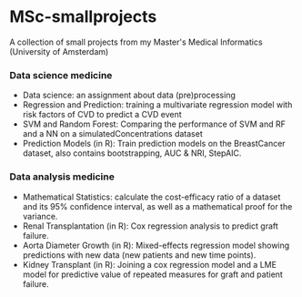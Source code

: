 # MSc-smallprojects
A collection of small projects from my Master's Medical Informatics (University of Amsterdam)

### Data science medicine
* Data science: an assignment about data (pre)processing
* Regression and Prediction: training a multivariate regression model with risk factors of CVD to predict a CVD event
* SVM and Random Forest: Comparing the performance of SVM and RF and a NN on a simulatedConcentrations dataset
* Prediction Models (in R): Train prediction models on the BreastCancer dataset, also contains bootstrapping, AUC & NRI, StepAIC. 

### Data analysis medicine
* Mathematical Statistics: calculate the cost-efficacy ratio of a dataset and its 95% confidence interval, as well as a mathematical proof for the variance.
* Renal Transplantation (in R): Cox regression analysis to predict graft failure.
* Aorta Diameter Growth (in R): Mixed-effects regression model showing predictions with new data (new patients and new time points). 
* Kidney Transplant (in R): Joining a cox regression model and a LME model for predictive value of repeated measures for graft and patient failure. 
